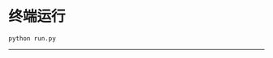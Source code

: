 # 终端运行

```shell
python run.py
```
***************************************************************************************************************************************************************************************************************************************************************************************************************************************************************************************************************************